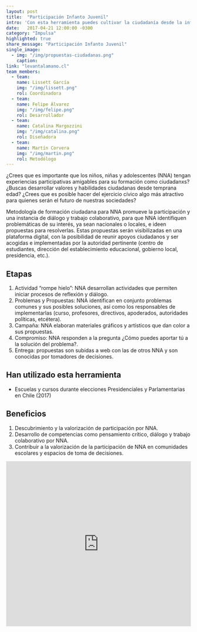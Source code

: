 ```yaml
---
layout: post
title:  "Participación Infanto Juvenil"
intro: 'Con esta herramienta puedes cultivar la ciudadanía desde la infancia en niños, niñas y adolescentes.'
date:   2017-04-21 12:00:00 -0300
category: "Impulsa"
highlighted: true
share_message: "Participación Infanto Juvenil"
single_image:
  - img: "/img/propuestas-ciudadanas.png"
    caption:
link: "levantalamano.cl"
team_members:
  - team:
    name: Lissett García
    img: "/img/lissett.png"
    rol: Coordinadora
  - team:
    name: Felipe Álvarez
    img: "/img/felipe.png"
    rol: Desarrollador
  - team:
    name: Catalina Margozzini
    img: "/img/catalina.png"
    rol: Diseñadora
  - team:
    name: Martín Corvera
    img: "/img/martin.png"
    rol: Metodólogo
---
```

¿Crees que es importante que los niños, niñas y adolescentes (NNA) tengan experiencias participativas amigables para su formación como ciudadanxs? ¿Buscas desarrollar valores y habilidades ciudadanas desde temprana edad? ¿Crees que es posible hacer del ejercicio cívico algo más atractivo para quienes serán el futuro de nuestras sociedades?

Metodología de formación ciudadana para NNA promueve la participación y una instancia de diálogo y trabajo colaborativo, para que NNA identifiquen problemáticas de su interés, ya sean nacionales o locales, e ideen propuestas para resolverlas. Estas propuestas serán visibilizadas en una plataforma digital, con la posibilidad de reunir apoyos ciudadanos y ser acogidas e implementadas por la autoridad pertinente (centro de estudiantes, dirección del establecimiento educacional, gobierno local, presidencia, etc.).

## Etapas
1. Actividad “rompe hielo”: NNA desarrollan actividades que permiten iniciar procesos de reflexión y diálogo.
2. Problemas y Propuestas: NNA identifican en conjunto problemas comunes y sus posibles soluciones, así como los responsables de implementarlas (curso, profesores, directivos, apoderados, autoridades políticas, etcétera).
3. Campaña: NNA elaboran materiales gráficos y artísticos que dan color a sus propuestas.
4. Compromiso: NNA responden a la pregunta ¿Cómo puedes aportar tú a la solución del problema?.
5. Entrega: propuestas son subidas a web con las de otros NNA y son conocidas por tomadores de decisiones.


## Han utilizado esta herramienta
- Escuelas y cursos durante elecciones Presidenciales y Parlamentarias en Chile (2017)

## Beneficios
1. Descubrimiento y la valorización de participación por NNA.
2. Desarrollo de competencias como pensamiento crítico,  diálogo y trabajo colaborativo por NNA.
3. Contribuir a la valorización de la participación de NNA en comunidades escolares y espacios de toma de decisiones.

<iframe width="100%" height="450" src="https://www.youtube.com/embed/W-jfqeUijbs?rel=0&amp;showinfo=0" frameborder="0" allow="autoplay; encrypted-media" allowfullscreen></iframe>
